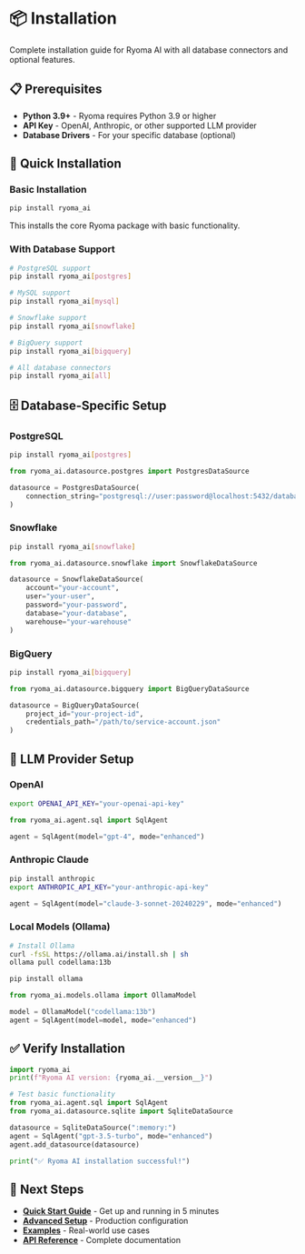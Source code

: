 # 📦 Installation

Complete installation guide for Ryoma AI with all database connectors and optional features.

## 📋 Prerequisites

- **Python 3.9+** - Ryoma requires Python 3.9 or higher
- **API Key** - OpenAI, Anthropic, or other supported LLM provider
- **Database Drivers** - For your specific database (optional)

## 🚀 Quick Installation

### Basic Installation
```bash
pip install ryoma_ai
```

This installs the core Ryoma package with basic functionality.

### With Database Support
```bash
# PostgreSQL support
pip install ryoma_ai[postgres]

# MySQL support
pip install ryoma_ai[mysql]

# Snowflake support
pip install ryoma_ai[snowflake]

# BigQuery support
pip install ryoma_ai[bigquery]

# All database connectors
pip install ryoma_ai[all]
```

## 🗄️ Database-Specific Setup

### PostgreSQL
```bash
pip install ryoma_ai[postgres]
```

```python
from ryoma_ai.datasource.postgres import PostgresDataSource

datasource = PostgresDataSource(
    connection_string="postgresql://user:password@localhost:5432/database"
)
```

### Snowflake
```bash
pip install ryoma_ai[snowflake]
```

```python
from ryoma_ai.datasource.snowflake import SnowflakeDataSource

datasource = SnowflakeDataSource(
    account="your-account",
    user="your-user",
    password="your-password",
    database="your-database",
    warehouse="your-warehouse"
)
```

### BigQuery
```bash
pip install ryoma_ai[bigquery]
```

```python
from ryoma_ai.datasource.bigquery import BigQueryDataSource

datasource = BigQueryDataSource(
    project_id="your-project-id",
    credentials_path="/path/to/service-account.json"
)
```

## 🧠 LLM Provider Setup

### OpenAI
```bash
export OPENAI_API_KEY="your-openai-api-key"
```

```python
from ryoma_ai.agent.sql import SqlAgent

agent = SqlAgent(model="gpt-4", mode="enhanced")
```

### Anthropic Claude
```bash
pip install anthropic
export ANTHROPIC_API_KEY="your-anthropic-api-key"
```

```python
agent = SqlAgent(model="claude-3-sonnet-20240229", mode="enhanced")
```

### Local Models (Ollama)
```bash
# Install Ollama
curl -fsSL https://ollama.ai/install.sh | sh
ollama pull codellama:13b

pip install ollama
```

```python
from ryoma_ai.models.ollama import OllamaModel

model = OllamaModel("codellama:13b")
agent = SqlAgent(model=model, mode="enhanced")
```

## ✅ Verify Installation

```python
import ryoma_ai
print(f"Ryoma AI version: {ryoma_ai.__version__}")

# Test basic functionality
from ryoma_ai.agent.sql import SqlAgent
from ryoma_ai.datasource.sqlite import SqliteDataSource

datasource = SqliteDataSource(":memory:")
agent = SqlAgent("gpt-3.5-turbo", mode="enhanced")
agent.add_datasource(datasource)

print("✅ Ryoma AI installation successful!")
```

## 🎯 Next Steps

- **[Quick Start Guide](../getting-started/quickstart.md)** - Get up and running in 5 minutes
- **[Advanced Setup](../getting-started/advanced-setup.md)** - Production configuration
- **[Examples](../getting-started/examples.md)** - Real-world use cases
- **[API Reference](../reference/index.md)** - Complete documentation
